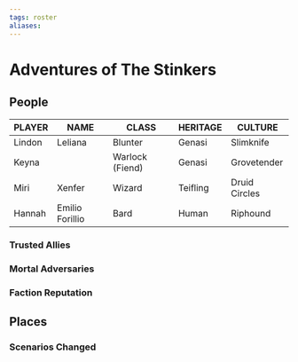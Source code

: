 ```yaml
---
tags: roster
aliases:
---
```

# Adventures of The Stinkers
## People

| PLAYER | NAME            | CLASS           | HERITAGE | CULTURE       |
| ------ | --------------- | --------------- | -------- | ------------- |
| Lindon | Leliana         | Blunter         | Genasi   | Slimknife     |
| Keyna  |                 | Warlock (Fiend) | Genasi   | Grovetender   |
| Miri   | Xenfer          | Wizard          | Teifling | Druid Circles |
| Hannah | Emilio Forillio | Bard            | Human    | Riphound      |

### Trusted Allies
### Mortal Adversaries
### Faction Reputation
## Places
### Scenarios Changed